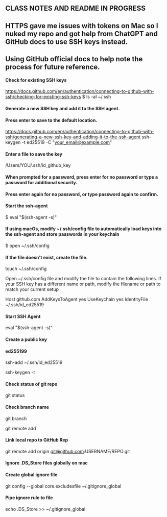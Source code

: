 ## CLASS NOTES AND README IN PROGRESS
## HTTPS gave me issues with tokens on Mac so I nuked my repo and got help from ChatGPT and GitHub docs to use SSH keys instead.
## Using GitHub official docs to help note the process for future reference.

#### Check for existing SSH keys
https://docs.github.com/en/authentication/connecting-to-github-with-ssh/checking-for-existing-ssh-keys
$ ls -al ~/.ssh

#### Generate a new SSH key and add it to the SSH agent.
#### Press enter to save to the default location.
https://docs.github.com/en/authentication/connecting-to-github-with-ssh/generating-a-new-ssh-key-and-adding-it-to-the-ssh-agent
ssh-keygen -t ed25519 -C "your_email@example.com"

#### Enter a file to save the key
/Users/YOU/.ssh/id_github_key

#### When prompted for a password, press enter for no password or type a password for additional security.
#### Press enter again for no password, or type password again to confirm.

#### Start the ssh-agent
$ eval "$(ssh-agent -s)"

#### If using macOs, modify ~/.ssh/config file to automatically load keys into the ssh-agent and store passwords in your keychain
$ open ~/.ssh/config

#### If the file doesn't exist, create the file.
touch ~/.ssh/config

Open ~/.ssh/config file and modify the file to contain the following lines. If your SSH key has a different name or path, modify the filename or path to match your current setup

Host github.com
  AddKeysToAgent yes
  UseKeychain yes
  IdentityFile ~/.ssh/id_ed25519



#### Start SSH Agent
eval "$(ssh-agent -s)"

#### Create a public key
#### ed255199
ssh-add ~/.ssh/id_ed25519

ssh-keygen -t 

#### Check status of git repo
git status

#### Check branch name
git branch

git remote add


#### Link local repo to GitHub Rep
git remote add origin git@github.com:USERNAME/REPO.git

#### Ignore .DS_Store files globally on mac
#### Create global ignore file
git config --global core.excludesfile ~/.gitignore_global

#### Pipe ignore rule to file
echo .DS_Store >> ~/.gitignore_global

